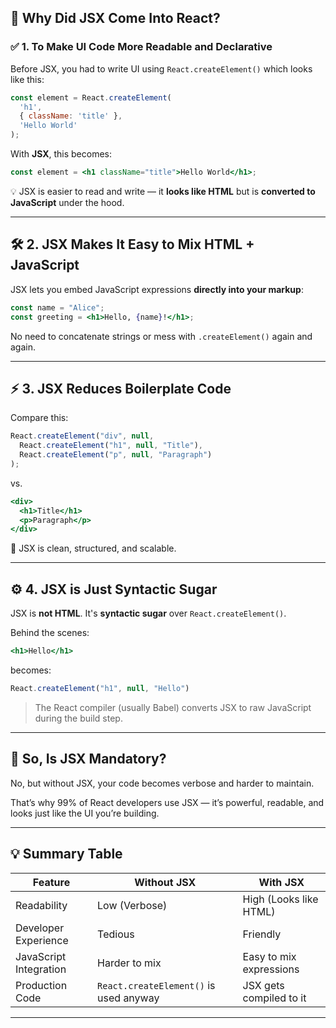 
## 🧠 Why Did JSX Come Into React?

### ✅ 1. **To Make UI Code More Readable and Declarative**

Before JSX, you had to write UI using `React.createElement()` which looks like this:

```js
const element = React.createElement(
  'h1',
  { className: 'title' },
  'Hello World'
);
```

With **JSX**, this becomes:

```jsx
const element = <h1 className="title">Hello World</h1>;
```

💡 JSX is easier to read and write — it **looks like HTML** but is **converted to JavaScript** under the hood.

---

## 🛠️ 2. **JSX Makes It Easy to Mix HTML + JavaScript**

JSX lets you embed JavaScript expressions **directly into your markup**:

```jsx
const name = "Alice";
const greeting = <h1>Hello, {name}!</h1>;
```

No need to concatenate strings or mess with `.createElement()` again and again.

---

## ⚡ 3. **JSX Reduces Boilerplate Code**

Compare this:

```js
React.createElement("div", null, 
  React.createElement("h1", null, "Title"), 
  React.createElement("p", null, "Paragraph")
);
```

vs.

```jsx
<div>
  <h1>Title</h1>
  <p>Paragraph</p>
</div>
```

🧼 JSX is clean, structured, and scalable.

---

## ⚙️ 4. **JSX is Just Syntactic Sugar**

JSX is **not HTML**. It's **syntactic sugar** over `React.createElement()`.

Behind the scenes:

```jsx
<h1>Hello</h1>
```

becomes:

```js
React.createElement("h1", null, "Hello")
```

> The React compiler (usually Babel) converts JSX to raw JavaScript during the build step.

---

## 🤔 So, Is JSX Mandatory?

No, but without JSX, your code becomes verbose and harder to maintain.

That’s why 99% of React developers use JSX — it’s powerful, readable, and looks just like the UI you’re building.

---

## 💡 Summary Table

| Feature                | Without JSX                            | With JSX                |
| ---------------------- | -------------------------------------- | ----------------------- |
| Readability            | Low (Verbose)                          | High (Looks like HTML)  |
| Developer Experience   | Tedious                                | Friendly                |
| JavaScript Integration | Harder to mix                          | Easy to mix expressions |
| Production Code        | `React.createElement()` is used anyway | JSX gets compiled to it |

---